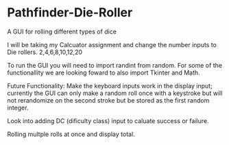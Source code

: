 # Pathfinder-Die-Roller
A GUI for rolling different types of dice

I will be taking my Calcuator assignment and change the number inputs to Die rollers. 2,4,6,8,10,12,20

To run the GUI you will need to import randint from random.
For some of the functionallity we are looking foward to also import Tkinter and Math. 

Future Functionality:
Make the keyboard inputs work in the display input; currently the GUI can only make a random roll once with a keystroke but will not rerandomize on the second stroke but be stored as the first random integer.

Look into adding DC (dificulty class) input to caluate success or failure.

Rolling multple rolls at once and display total.
